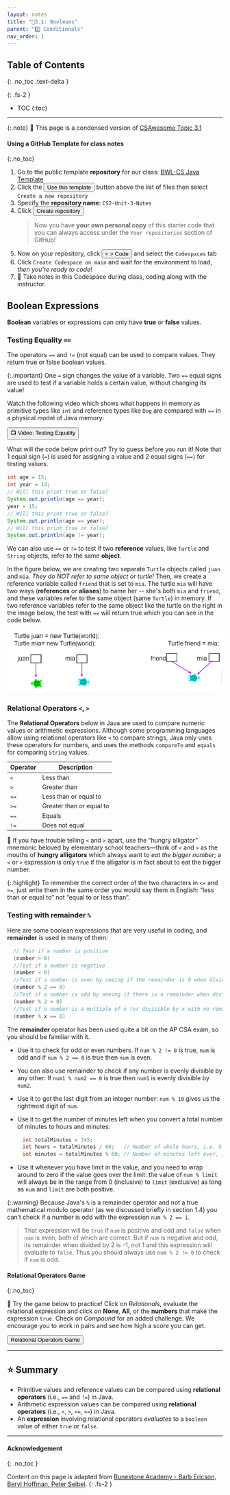 ```yaml
---
layout: notes
title: "📓3.1: Booleans" 
parent: "3️⃣ Conditionals"
nav_order: 1
---
```


## Table of Contents
{: .no_toc .text-delta }

{: .fs-2 }
- TOC
{:toc}

---

{:.note}
📖 This page is a condensed version of [CSAwesome Topic 3.1](https://runestone.academy/ns/books/published/csawesome/Unit3-If-Statements/topic-3-1-booleans.html?mode=browsing) 

#### Using a GitHub Template for class notes
{:.no_toc}

<div class="setup" markdown="block">

1. Go to the public template **repository** for our class: [BWL-CS Java Template](https://github.com/BWL-CS/java-template)
2. Click the <button type="button" name="button" class="btn btn-green">Use this template</button> button above the list of files then select `Create a new repository`
3. Specify the **repository name**: `CS2-Unit-3-Notes`
4. Click <button type="button" name="button" class="btn btn-green">Create repository</button>
    > Now you have **your own personal copy** of this starter code that you can always access under the `Your repositories` section of GitHub! 
5. Now on your repository, click <button type="button" name="button" class="btn btn-green"> < > Code </button> and select the `Codespaces` tab
6. Click `Create Codespace on main` and wait for the environment to load, _then you're ready to code_!
7. 📝 Take notes in this Codespace during class, coding along with the instructor.

</div>


## Boolean Expressions

**Boolean** variables or expressions can only have **true** or **false** values.

### Testing Equality `==`

The operators ``==`` and ``!=`` (not equal) can be used to compare values. They return true or false boolean values.

{:.important}
One ``=`` sign changes the value of a variable. Two ``==`` equal signs are used to test if a variable holds a certain value, without changing its value!

Watch the following video which shows what happens in memory as primitive types like ``int`` and reference types like ``Dog`` are compared with ``==`` in a physical model of Java memory:

<a href="https://www.youtube.com/watch?v=bO9bejT0jwE&list=PLHqz-wcqDQIEP6p1_0wOb9l9aQ0qFijrP&ab_channel=colleenlewis" target="_blank"><button type="button" name="button" class="btn btn-purple">📺 Video: Testing Equality</button></a>

<div class="task" markdown="block">

What will the code below print out? Try to guess before you run it! Note that 1 equal sign (``=``) is used for assigning a value and 2 equal signs (``==``) for testing values.

```java
int age = 15;
int year = 14;
// Will this print true or false?
System.out.println(age == year);
year = 15;
// Will this print true or false?
System.out.println(age == year);
// Will this print true or false?
System.out.println(age != year);
```
</div>

We can also use ``==`` or ``!=`` to test if two **reference** values, like ``Turtle`` and ``String`` objects, refer to the same **object**. 

In the figure below, we are creating two separate ``Turtle`` objects called ``juan`` and ``mia``. _They do NOT refer to same object or turtle!_ Then, we create a reference variable called ``friend`` that is set to ``mia``. The turtle ``mia`` will have two ways (**references** or **aliases**) to name her -- she's both ``mia`` and ``friend``, and these variables refer to the same object (same ``Turtle``) in memory. If two reference  variables refer to the same object like the turtle on the right in the image below, the test with ``==`` will return true which you can see in the code below.

![image](Figures/turtleEquality.png)

### Relational Operators `<`, `>`

The **Relational Operators** below in Java are used to compare numeric values or arithmetic expressions. Although some programming languages allow using relational operators like ``<`` to compare strings, Java only uses these operators for numbers, and uses the methods ``compareTo`` and ``equals`` for comparing ``String`` values.

| Operator | Description |
| --- | ----------- |
| ``<``  | Less than |
| ``>``  | Greater than |
| ``<=`` | Less than or equal to |
| ``>=`` | Greater than or equal to |
| ``==`` |  Equals |
| ``!=`` | Does not equal |

🐊 If you have trouble telling ``<`` and ``>`` apart, use the “hungry alligator” mnemonic beloved by elementary school teachers—think of ``<`` and ``>`` as the mouths of **hungry alligators** which always want to _eat the bigger number_; a ``<`` or ``>`` expression is only ``true`` if the alligator is in fact about to eat the bigger number.

{:.highlight}
To remember the correct order of the two characters in ``<=`` and ``>=``, just
write them in the same order you would say them in English: “less than or equal
to” not “equal to or less than”.

### Testing with remainder `%`

Here are some boolean expressions that are very useful in coding, and **remainder** is used in many of them:


```java
  // Test if a number is positive
  (number > 0)
  //Test if a number is negative
  (number < 0)
  //Test if a number is even by seeing if the remainder is 0 when divided by 2
  (number % 2 == 0)
  //Test if a number is odd by seeing if there is a remainder when divided by 2
  (number % 2 > 0)
  //Test if a number is a multiple of x (or divisible by x with no remainder)
  (number % x == 0)
```

The **remainder** operator has been used quite a bit on the AP CSA exam, so you should be familiar with it.

- Use it to check for odd or even numbers. If ``num % 2 != 0`` is true, ``num``
  is odd and if ``num % 2 == 0`` is true then ``num`` is even.

- You can also use remainder to check if any number is evenly divisible by any
  other: If ``num1 % num2 == 0`` is true then ``num1`` is evenly divisible by
  ``num2``.

- Use it to get the last digit from an integer number: ``num % 10`` gives us the
  rightmost digit of ``num``.

- Use it to get the number of minutes left when you convert a total number of minutes to hours and minutes:

```java
     int totalMinutes = 345;
     int hours = totalMinutes / 60;   // Number of whole hours, i.e. 5
     int minutes = totalMinutes % 60; // Number of minutes left over, i.e. 45
```

- Use it whenever you have limit in the value, and you need to wrap around to
  zero if the value goes over the limit: the value of ``num % limit`` will
  always be in the range from 0 (inclusive) to ``limit`` (exclusive) as long as
  ``num`` and ``limit`` are both positive.

{:.warning}
Because Java's ``%`` is a remainder operator and not a true
  mathematical modulo operator (as we discussed briefly in section 1.4) you
  can’t check if a number is odd with the expression ``num % 2 == 1``.

> That expression will be ``true`` if ``num`` is positive and odd and ``false``
  when ``num`` is even, both of which are correct. But if ``num`` is negative
  and odd, its remainder when divided by 2 is -1, not 1 and this expression will
  evaluate to ``false``. Thus you should always use ``num % 2 != 0`` to check if
  ``num`` is odd.
  
#### Relational Operators Game
{:.no_toc}

<div class="task" markdown="block">

🎲 Try the game below to practice! Click on _Relationals_, evaluate the relational expression and click on **None**, **All**, or the **numbers** that make the expression `true`. Check on _Compound_ for an added challenge. We encourage you to work in pairs and see how high a score you can get.

<a href="https://csa-games.netlify.app/" target="_blank"><button class="btn">Relational Operators Game</button></a>

</div>

---

## ⭐️ Summary

- Primitive values and reference values can be compared using **relational operators** (i.e., ``==`` and ``!=``) in Java.
- Arithmetic expression values can be compared using **relational operators** (i.e., ``<``, ``>``, ``<=``, ``>=``) in Java.
- An **expression** involving relational operators _evaluates_ to a ``boolean`` value of either ``true`` or ``false``.


---

#### Acknowledgement
{: .no_toc }

Content on this page is adapted from [Runestone Academy - Barb Ericson, Beryl Hoffman, Peter Seibel](https://runestone.academy/ns/books/published/csawesome/index.html?mode=browsing).
{: .fs-2 }
